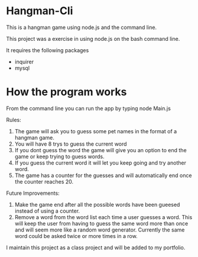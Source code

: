 # Hangman-Cli
This is a hangman game using node.js and the command line.

This project was a exercise in using node.js on the bash command line.

It requires the following packages
* inquirer
* mysql

# How the program works

From the command line you can run the app by typing node Main.js

Rules:

1. The game will ask you to guess some pet names in the format of a hangman game.
2. You will have 8 trys to guess the current word
3. If you dont guess the word the game will give you an option to end the game or keep trying to guess words.
4. If you guess the current word it will let you keep going and try another word.
5. The game has a counter for the guesses and will automatically end once the counter reaches 20.

Future Improvements:

1. Make the game end after all the possible words have been gueesed instead of using a counter.
2. Remove a word from the word list each time a user guesses a word. This will keep the user from having to guess the same word more than once and will seem more like a random word generator. Currently the same word could be asked twice or more times in a row.

I maintain this project as a class project and will be added to my portfolio.

